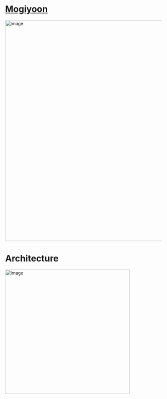 # [Mogiyoon](https://mogiyoon.com)
<img width="1150" height="711" alt="image" src="https://github.com/user-attachments/assets/490e714e-7f12-4d8d-ab0a-c12d2b8bc316" />

# Architecture
<img width="400" height="400" alt="image" src="https://github.com/user-attachments/assets/eda3b709-04e9-42aa-90c4-2c262ea1337e" />
